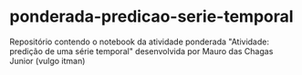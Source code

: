 # ponderada-predicao-serie-temporal
Repositório contendo o notebook da atividade ponderada "Atividade: predição de uma série temporal" desenvolvida por Mauro das Chagas Junior (vulgo itman)

